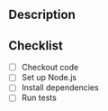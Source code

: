 ## Description
<!-- Provide a brief description of your changes -->

## Checklist
- [ ] Checkout code
- [ ] Set up Node.js
- [ ] Install dependencies
- [ ] Run tests
